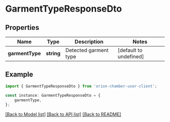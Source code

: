 # GarmentTypeResponseDto


## Properties

Name | Type | Description | Notes
------------ | ------------- | ------------- | -------------
**garmentType** | **string** | Detected garment type | [default to undefined]

## Example

```typescript
import { GarmentTypeResponseDto } from 'orion-chamber-user-client';

const instance: GarmentTypeResponseDto = {
    garmentType,
};
```

[[Back to Model list]](../README.md#documentation-for-models) [[Back to API list]](../README.md#documentation-for-api-endpoints) [[Back to README]](../README.md)
